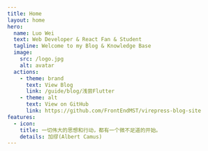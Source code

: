 ```yaml
---
title: Home
layout: home
hero:
  name: Luo Wei
  text: Web Developer & React Fan & Student
  tagline: Welcome to my Blog & Knowledge Base
  image:
    src: /logo.jpg
    alt: avatar
  actions:
    - theme: brand
      text: View Blog
      link: /guide/blog/浅尝Flutter
    - theme: alt
      text: View on GitHub
      link: https://github.com/FrontEndMST/virepress-blog-site
features:
  - icon:
    title: 一切伟大的思想和行动，都有一个微不足道的开始。
    details: 加缪(Albert Camus)
---
```

